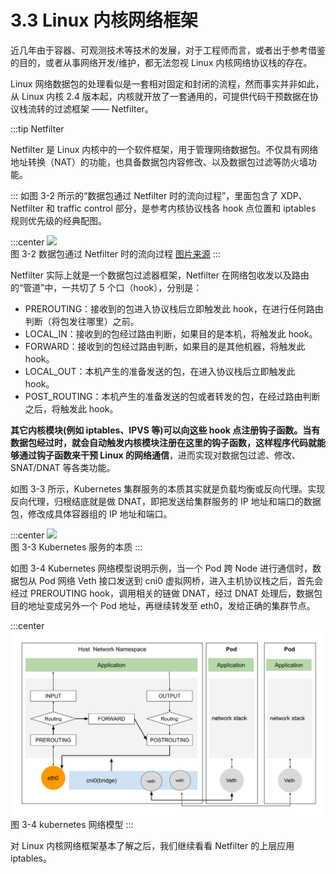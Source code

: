# 3.3 Linux 内核网络框架

近几年由于容器、可观测技术等技术的发展，对于工程师而言，或者出于参考借鉴的目的，或者从事网络开发/维护，都无法忽视 Linux 内核网络协议栈的存在。

Linux 网络数据包的处理看似是一套相对固定和封闭的流程，然而事实并非如此，从 Linux 内核 2.4 版本起，内核就开放了一套通用的，可提供代码干预数据在协议栈流转的过滤框架 —— Netfilter。

:::tip Netfilter

Netfilter 是 Linux 内核中的一个软件框架，用于管理网络数据包。不仅具有网络地址转换（NAT）的功能，也具备数据包内容修改、以及数据包过滤等防火墙功能。

:::
如图 3-2 所示的“数据包通过 Netfilter 时的流向过程”，里面包含了 XDP、Netfilter 和 traffic control 部分，是参考内核协议栈各 hook 点位置和 iptables 规则优先级的经典配图。

:::center
  ![](../assets/Netfilter-packet-flow.svg)<br/>
  图 3-2 数据包通过 Netfilter 时的流向过程 [图片来源](https://en.wikipedia.org/wiki/Netfilter)
:::

Netfilter 实际上就是一个数据包过滤器框架，Netfilter 在网络包收发以及路由的“管道”中，一共切了 5 个口（hook），分别是：

- PREROUTING：接收到的包进入协议栈后立即触发此 hook，在进行任何路由判断（将包发往哪里）之前。
- LOCAL_IN：接收到的包经过路由判断，如果目的是本机，将触发此 hook。
- FORWARD：接收到的包经过路由判断，如果目的是其他机器，将触发此 hook。
- LOCAL_OUT：本机产生的准备发送的包，在进入协议栈后立即触发此 hook。
- POST_ROUTING：本机产生的准备发送的包或者转发的包，在经过路由判断之后，将触发此 hook。

**其它内核模块(例如 iptables、IPVS 等)可以向这些 hook 点注册钩子函数。当有数据包经过时，就会自动触发内核模块注册在这里的钩子函数，这样程序代码就能够通过钩子函数来干预 Linux 的网络通信**，进而实现对数据包过滤、修改、SNAT/DNAT 等各类功能。

如图 3-3 所示，Kubernetes 集群服务的本质其实就是负载均衡或反向代理。实现反向代理，归根结底就是做 DNAT，即把发送给集群服务的 IP 地址和端口的数据包，修改成具体容器组的 IP 地址和端口。

:::center
  ![](../assets/k8s-service.svg)<br/>
  图 3-3 Kubernetes 服务的本质
:::

如图 3-4 Kubernetes 网络模型说明示例，当一个 Pod 跨 Node 进行通信时，数据包从 Pod 网络 Veth 接口发送到 cni0 虚拟网桥，进入主机协议栈之后，首先会经过 PREROUTING hook，调用相关的链做 DNAT，经过 DNAT 处理后，数据包目的地址变成另外一个 Pod 地址，再继续转发至 eth0，发给正确的集群节点。

:::center
  ![](../assets/netfilter-k8s.svg)<br/>
  图 3-4 kubernetes 网络模型
:::

对 Linux 内核网络框架基本了解之后，我们继续看看 Netfilter 的上层应用 iptables。
